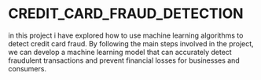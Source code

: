 # CREDIT_CARD_FRAUD_DETECTION
in this project i have explored how to use machine learning algorithms to detect credit card fraud. By following the main steps involved in the project, we can develop a machine learning model that can accurately detect fraudulent transactions and prevent financial losses for businesses and consumers.
